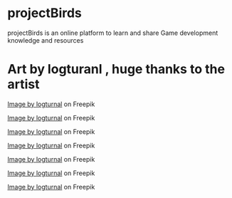 # projectBirds
projectBirds is an online platform to learn and share Game development knowledge and resources
# Art by logturanl , huge thanks to the artist
<a href="https://www.freepik.com/free-vector/grass-gradient-illustration-flat-design_35668294.htm#&position=4&from_view=author&uuid=4eb20043-2f96-4cf8-9cbb-7f1aa27f2886">Image by logturnal</a> on Freepik

<a href="https://www.freepik.com/free-vector/gradient-background-green-modern-designs_33778094.htm#&position=16&from_view=author&uuid=37243b85-903e-49c4-81b1-8c29a9ee996f">Image by logturnal</a> on Freepik

<a href="https://www.freepik.com/free-vector/background-gradient-design-wave-green-modern-abstract_73604022.htm#&position=12&from_view=author&uuid=db882285-5570-4274-9a29-217cbbf23ec9">Image by logturnal</a> on Freepik

<a href="https://www.freepik.com/free-vector/gradient-background-green-modern_33778122.htm#&position=32&from_view=author&uuid=845a0fba-f16f-4c22-b7ba-17d61a6bff34">Image by logturnal</a> on Freepik

<a href="https://www.freepik.com/free-vector/wave-gradient-background-colorful-vector-illustration_30751429.htm#from_view=detail_author">Image by logturnal</a> on Freepik

<a href="https://www.freepik.com/free-vector/gradient-bird-leaf-logo-design-illustration_35188182.htm#query=bird%20logo&position=32&from_view=search&track=ais&uuid=743d4d2e-2f27-415e-b88c-52d4218d90e9">Image by logturnal</a> on Freepik

<a href="https://www.freepik.com/free-vector/gradient-green-color-background_31530349.htm">Image by logturnal</a> on Freepik